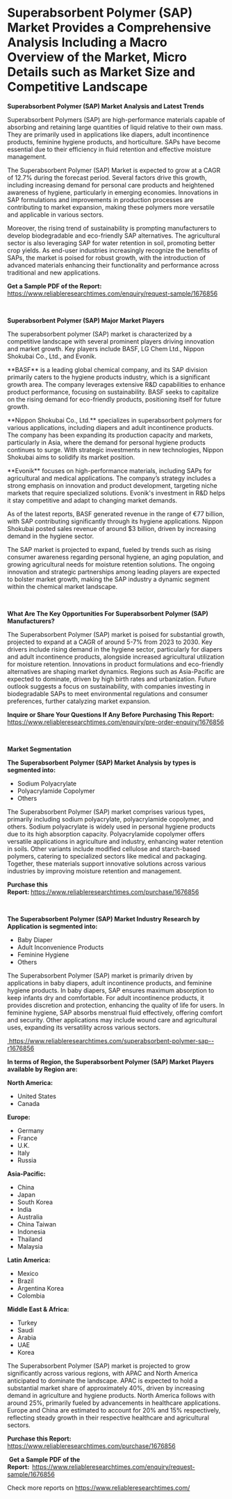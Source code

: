 <p><h1>Superabsorbent Polymer (SAP) Market Provides a Comprehensive Analysis Including a Macro Overview of the Market, Micro Details such as Market Size and Competitive Landscape</h1></p><p><strong>Superabsorbent Polymer (SAP) Market Analysis and Latest Trends</strong></p>
<p><p>Superabsorbent Polymers (SAP) are high-performance materials capable of absorbing and retaining large quantities of liquid relative to their own mass. They are primarily used in applications like diapers, adult incontinence products, feminine hygiene products, and horticulture. SAPs have become essential due to their efficiency in fluid retention and effective moisture management.</p><p>The Superabsorbent Polymer (SAP) Market is expected to grow at a CAGR of 12.7% during the forecast period. Several factors drive this growth, including increasing demand for personal care products and heightened awareness of hygiene, particularly in emerging economies. Innovations in SAP formulations and improvements in production processes are contributing to market expansion, making these polymers more versatile and applicable in various sectors.</p><p>Moreover, the rising trend of sustainability is prompting manufacturers to develop biodegradable and eco-friendly SAP alternatives. The agricultural sector is also leveraging SAP for water retention in soil, promoting better crop yields. As end-user industries increasingly recognize the benefits of SAPs, the market is poised for robust growth, with the introduction of advanced materials enhancing their functionality and performance across traditional and new applications.</p></p>
<p><strong>Get a Sample PDF of the Report:&nbsp;</strong> <a href="https://www.reliableresearchtimes.com/enquiry/request-sample/1676856?utm_campaign=3293&utm_medium=2&utm_source=Github&utm_content=ia&utm_term=24032025&utm_id=superabsorbent-polymer-sap">https://www.reliableresearchtimes.com/enquiry/request-sample/1676856</a></p>
<p>&nbsp;</p>
<p><strong>Superabsorbent Polymer (SAP) Major Market Players</strong></p>
<p><p>The superabsorbent polymer (SAP) market is characterized by a competitive landscape with several prominent players driving innovation and market growth. Key players include BASF, LG Chem Ltd., Nippon Shokubai Co., Ltd., and Evonik.</p><p>**BASF** is a leading global chemical company, and its SAP division primarily caters to the hygiene products industry, which is a significant growth area. The company leverages extensive R&D capabilities to enhance product performance, focusing on sustainability. BASF seeks to capitalize on the rising demand for eco-friendly products, positioning itself for future growth.</p><p>**Nippon Shokubai Co., Ltd.** specializes in superabsorbent polymers for various applications, including diapers and adult incontinence products. The company has been expanding its production capacity and markets, particularly in Asia, where the demand for personal hygiene products continues to surge. With strategic investments in new technologies, Nippon Shokubai aims to solidify its market position.</p><p>**Evonik** focuses on high-performance materials, including SAPs for agricultural and medical applications. The company’s strategy includes a strong emphasis on innovation and product development, targeting niche markets that require specialized solutions. Evonik's investment in R&D helps it stay competitive and adapt to changing market demands.</p><p>As of the latest reports, BASF generated revenue in the range of €77 billion, with SAP contributing significantly through its hygiene applications. Nippon Shokubai posted sales revenue of around $3 billion, driven by increasing demand in the hygiene sector.</p><p>The SAP market is projected to expand, fueled by trends such as rising consumer awareness regarding personal hygiene, an aging population, and growing agricultural needs for moisture retention solutions. The ongoing innovation and strategic partnerships among leading players are expected to bolster market growth, making the SAP industry a dynamic segment within the chemical market landscape.</p></p>
<p>&nbsp;</p>
<p><strong>What Are The Key Opportunities For Superabsorbent Polymer (SAP) Manufacturers?</strong></p>
<p><p>The Superabsorbent Polymer (SAP) market is poised for substantial growth, projected to expand at a CAGR of around 5-7% from 2023 to 2030. Key drivers include rising demand in the hygiene sector, particularly for diapers and adult incontinence products, alongside increased agricultural utilization for moisture retention. Innovations in product formulations and eco-friendly alternatives are shaping market dynamics. Regions such as Asia-Pacific are expected to dominate, driven by high birth rates and urbanization. Future outlook suggests a focus on sustainability, with companies investing in biodegradable SAPs to meet environmental regulations and consumer preferences, further catalyzing market expansion.</p></p>
<p><strong>Inquire or Share Your Questions If Any Before Purchasing This Report:</strong> <a href="https://www.reliableresearchtimes.com/enquiry/pre-order-enquiry/1676856?utm_campaign=3293&utm_medium=2&utm_source=Github&utm_content=ia&utm_term=24032025&utm_id=superabsorbent-polymer-sap">https://www.reliableresearchtimes.com/enquiry/pre-order-enquiry/1676856</a></p>
<p>&nbsp;</p>
<p><strong>Market Segmentation</strong></p>
<p><strong>The Superabsorbent Polymer (SAP) Market Analysis by types is segmented into:</strong></p>
<p><ul><li>Sodium Polyacrylate</li><li>Polyacrylamide Copolymer</li><li>Others</li></ul></p>
<p><p>The Superabsorbent Polymer (SAP) market comprises various types, primarily including sodium polyacrylate, polyacrylamide copolymer, and others. Sodium polyacrylate is widely used in personal hygiene products due to its high absorption capacity. Polyacrylamide copolymer offers versatile applications in agriculture and industry, enhancing water retention in soils. Other variants include modified cellulose and starch-based polymers, catering to specialized sectors like medical and packaging. Together, these materials support innovative solutions across various industries by improving moisture retention and management.</p></p>
<p><strong>Purchase this Report:&nbsp;</strong><a href="https://www.reliableresearchtimes.com/purchase/1676856?utm_campaign=3293&utm_medium=2&utm_source=Github&utm_content=ia&utm_term=24032025&utm_id=superabsorbent-polymer-sap">https://www.reliableresearchtimes.com/purchase/1676856</a></p>
<p>&nbsp;</p>
<p><strong>The Superabsorbent Polymer (SAP) Market Industry Research by Application is segmented into:</strong></p>
<p><ul><li>Baby Diaper</li><li>Adult Inconvenience Products</li><li>Feminine Hygiene</li><li>Others</li></ul></p>
<p><p>The Superabsorbent Polymer (SAP) market is primarily driven by applications in baby diapers, adult incontinence products, and feminine hygiene products. In baby diapers, SAP ensures maximum absorption to keep infants dry and comfortable. For adult incontinence products, it provides discretion and protection, enhancing the quality of life for users. In feminine hygiene, SAP absorbs menstrual fluid effectively, offering comfort and security. Other applications may include wound care and agricultural uses, expanding its versatility across various sectors.</p></p>
<p><a href="https://www.reliableresearchtimes.com/superabsorbent-polymer-sap--r1676856?utm_campaign=3293&utm_medium=2&utm_source=Github&utm_content=ia&utm_term=24032025&utm_id=superabsorbent-polymer-sap">&nbsp;https://www.reliableresearchtimes.com/superabsorbent-polymer-sap--r1676856</a></p>
<p><strong>In terms of Region, the Superabsorbent Polymer (SAP) Market Players available by Region are:</strong></p>
<p>
    <p> <strong> North America: </strong>
        <ul>
            <li>United States</li>
            <li>Canada</li>
        </ul>
        </p> 
    <p> <strong> Europe: </strong>
        <ul>
            <li>Germany</li>
            <li>France</li>
            <li>U.K.</li>
            <li>Italy</li>
            <li>Russia</li>
        </ul>
        </p> 
    <p> <strong> Asia-Pacific: </strong>
        <ul>
            <li>China</li>
            <li>Japan</li>
            <li>South Korea</li>
            <li>India</li>
            <li>Australia</li>
            <li>China Taiwan</li>
            <li>Indonesia</li>
            <li>Thailand</li>
            <li>Malaysia</li>
        </ul>
        </p> 
    <p> <strong> Latin America: </strong>
        <ul>
            <li>Mexico</li>
            <li>Brazil</li>
            <li>Argentina Korea</li>
            <li>Colombia</li>
        </ul>
        </p> 
    <p> <strong> Middle East & Africa: </strong>
        <ul>
            <li>Turkey</li>
            <li>Saudi</li>
            <li>Arabia</li>
            <li>UAE</li>
            <li>Korea</li>
        </ul>
    </p>
    </p>
<p><p>The Superabsorbent Polymer (SAP) market is projected to grow significantly across various regions, with APAC and North America anticipated to dominate the landscape. APAC is expected to hold a substantial market share of approximately 40%, driven by increasing demand in agriculture and hygiene products. North America follows with around 25%, primarily fueled by advancements in healthcare applications. Europe and China are estimated to account for 20% and 15% respectively, reflecting steady growth in their respective healthcare and agricultural sectors.</p></p>
<p><strong>Purchase this Report: </strong><a href="https://www.reliableresearchtimes.com/purchase/1676856?utm_campaign=3293&utm_medium=2&utm_source=Github&utm_content=ia&utm_term=24032025&utm_id=superabsorbent-polymer-sap">https://www.reliableresearchtimes.com/purchase/1676856</a></p>
<p>&nbsp;<strong>Get a Sample PDF of the Report:&nbsp;&nbsp;</strong><a href="https://www.reliableresearchtimes.com/enquiry/request-sample/1676856?utm_campaign=3293&utm_medium=2&utm_source=Github&utm_content=ia&utm_term=24032025&utm_id=superabsorbent-polymer-sap">https://www.reliableresearchtimes.com/enquiry/request-sample/1676856</a></p>
<p><strong></strong></p>
<p>Check more reports on <a href="https://www.reliableresearchtimes.com/?utm_campaign=3293&utm_medium=2&utm_source=Github&utm_content=ia&utm_term=24032025&utm_id=superabsorbent-polymer-sap">https://www.reliableresearchtimes.com/</a></p>